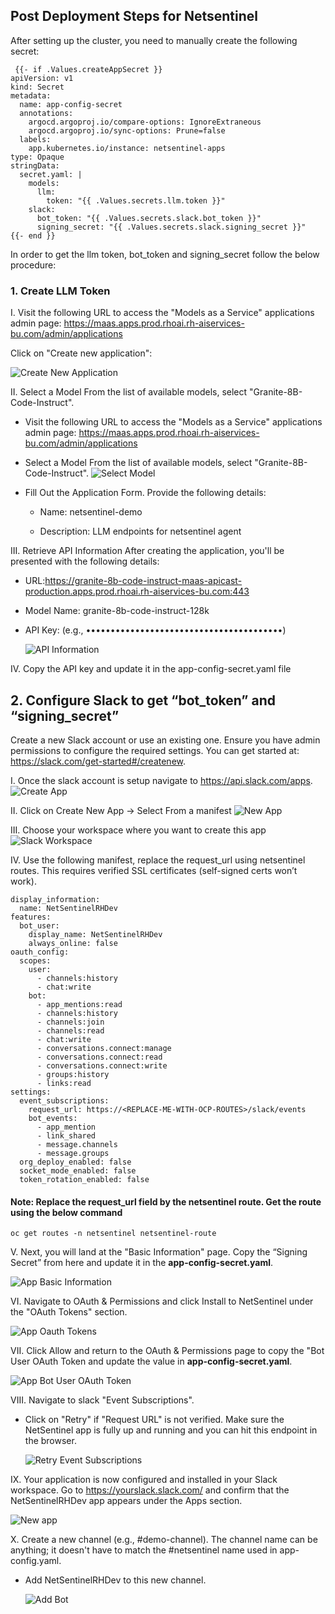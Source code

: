 ## Post Deployment Steps for Netsentinel
After setting up the cluster, you need to manually create the following secret:


	 {{- if .Values.createAppSecret }}
	apiVersion: v1
	kind: Secret
	metadata:
	  name: app-config-secret
	  annotations:
	    argocd.argoproj.io/compare-options: IgnoreExtraneous
	    argocd.argoproj.io/sync-options: Prune=false
	  labels:
	    app.kubernetes.io/instance: netsentinel-apps
	type: Opaque
	stringData:
	  secret.yaml: |
	    models:
	      llm:
	        token: "{{ .Values.secrets.llm.token }}"
	    slack:
	      bot_token: "{{ .Values.secrets.slack.bot_token }}"
	      signing_secret: "{{ .Values.secrets.slack.signing_secret }}"
	{{- end }}



In order to get the llm token, bot_token and signing_secret follow the below procedure:



### 1. Create LLM Token

I. Visit the following URL to access the "Models as a Service" applications admin page: https://maas.apps.prod.rhoai.rh-aiservices-bu.com/admin/applications

 Click on "Create new application":


![Create New Application](./docs/images/maas/001-create-new-app.png)



II. Select a Model From the list of available models, select "Granite-8B-Code-Instruct".

- Visit the following URL to access the "Models as a Service" applications admin page: https://maas.apps.prod.rhoai.rh-aiservices-bu.com/admin/applications

- Select a Model From the list of available models, select "Granite-8B-Code-Instruct".
  ![Select Model](./docs/images/maas/002-granite-family.png)
              

- Fill Out the Application Form. Provide the following details:
	- Name: netsentinel-demo
   
	- Description: LLM endpoints for netsentinel agent


III. Retrieve API Information After creating the application, you'll be presented with the following details: 

- URL:https://granite-8b-code-instruct-maas-apicast-production.apps.prod.rhoai.rh-aiservices-bu.com:443
- Model Name: granite-8b-code-instruct-128k 
- API Key: (e.g., ••••••••••••••••••••••••••••••••••••••••)

  ![API Information](./docs/images/maas/004-llm-credentials.png)

           

IV. Copy the API key and update it in the app-config-secret.yaml file


## 2. Configure Slack to get “bot_token” and “signing_secret”

Create a new Slack account or use an existing one. Ensure you have admin permissions to configure the required settings. You can get started at: https://slack.com/get-started#/createnew.

I. Once the slack account is setup navigate to https://api.slack.com/apps.
   ![Create App](./docs/images/slack/001-slack.png)
	
II. Click on Create New App -> Select From a manifest
   ![New App](./docs/images/slack/002-slack.png)

III. Choose your workspace where you want to create this app
    ![Slack Workspace](./docs/images/slack/003-slack.png)
                                   
 
IV. Use the following manifest, replace the request_url using netsentinel routes. This requires verified SSL certificates (self-signed certs won’t work).

	display_information:
	  name: NetSentinelRHDev
	features:
	  bot_user:
	    display_name: NetSentinelRHDev
	    always_online: false
	oauth_config:
	  scopes:
	    user:
	      - channels:history
	      - chat:write
	    bot:
	      - app_mentions:read
	      - channels:history
	      - channels:join
	      - channels:read
	      - chat:write
	      - conversations.connect:manage
	      - conversations.connect:read
	      - conversations.connect:write
	      - groups:history
	      - links:read
	settings:
	  event_subscriptions:
	    request_url: https://<REPLACE-ME-WITH-OCP-ROUTES>/slack/events
	    bot_events:
	      - app_mention
	      - link_shared
	      - message.channels
	      - message.groups
	  org_deploy_enabled: false
	  socket_mode_enabled: false
	  token_rotation_enabled: false

#### **Note**: Replace the request_url field by the netsentinel route. Get the route using the below command

	oc get routes -n netsentinel netsentinel-route



V. Next, you will land at the "Basic Information" page. Copy the “Signing Secret” from here and update it in the **app-config-secret.yaml**.
   
   ![App Basic Information](./docs/images/slack/004-slack.png)



VI. Navigate to OAuth & Permissions and click Install to NetSentinel under the "OAuth Tokens" section.

   ![App Oauth Tokens](./docs/images/slack/005-slack.png)


VII. Click Allow and return to the OAuth & Permissions page to copy the "Bot User OAuth Token and update the value in **app-config-secret.yaml**. 

   ![App Bot User OAuth Token](./docs/images/slack/006-slack.png)

VIII. Navigate to slack "Event Subscriptions".
- Click on "Retry" if "Request URL" is not verified. Make sure the NetSentinel app is fully up and running and you can hit this endpoint in the browser.

  ![Retry Event Subscriptions](./docs/images/slack/007-slack.png)


  
IX. Your application is now configured and installed in your Slack workspace. Go to https://yourslack.slack.com/ and confirm that the NetSentinelRHDev app appears under the Apps section.

  ![New app](./docs/images/slack/009-slack.png)


X. Create a new channel (e.g., #demo-channel). The channel name can be anything; it doesn't have to match the #netsentinel name used in app-config.yaml.

- Add NetSentinelRHDev to this new channel.

  ![Add Bot](./docs/images/slack/011-slack.png)